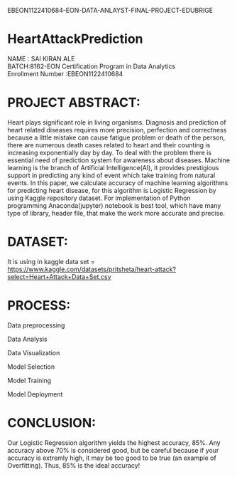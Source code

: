 EBEON1122410684-EON-DATA-ANLAYST-FINAL-PROJECT-EDUBRIGE

# HeartAttackPrediction

NAME : SAI KIRAN ALE   
BATCH:8162-EON Certification Program in Data Analytics     
Enrollment Number :EBEON1122410684

# PROJECT ABSTRACT:
Heart plays significant role in living organisms. Diagnosis and prediction of heart related diseases requires more precision, perfection and correctness because a little mistake can cause fatigue problem or death of the person, there are numerous death cases related to heart and their counting is increasing exponentially day by day. To deal with the problem there is essential need of prediction system for awareness about diseases. Machine learning is the branch of Artificial Intelligence(AI), it provides prestigious support in predicting any kind of event which take training from natural events. In this paper, we calculate accuracy of machine learning algorithms for predicting heart disease, for this algorithm is Logistic Regression by using Kaggle repository dataset. For implementation of Python programming Anaconda(jupyter) notebook is best tool, which have many type of library, header file, that make the work more accurate and precise.

# DATASET:
It is using in kaggle data set = https://www.kaggle.com/datasets/pritsheta/heart-attack?select=Heart+Attack+Data+Set.csv

# PROCESS:
Data preprocessing

Data Analysis

Data Visualization

Model Selection

Model Training

Model Deployment

# CONCLUSION:

Our Logistic Regression algorithm yields the highest accuracy, 85%. Any accuracy above 70% is considered good, but be careful because if your accuracy is extremly high, it may be too good to be true (an example of Overfitting). Thus, 85% is the ideal accuracy!
